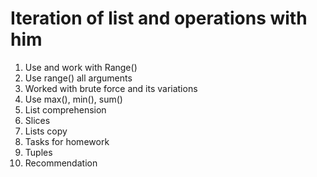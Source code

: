 # Iteration of list and operations with him

1. Use and work with Range()
2. Use range() all arguments
3. Worked with brute force and its variations
4. Use max(), min(), sum()
5. List comprehension
6. Slices
7. Lists copy
8. Tasks for homework
9. Tuples
10. Recommendation
